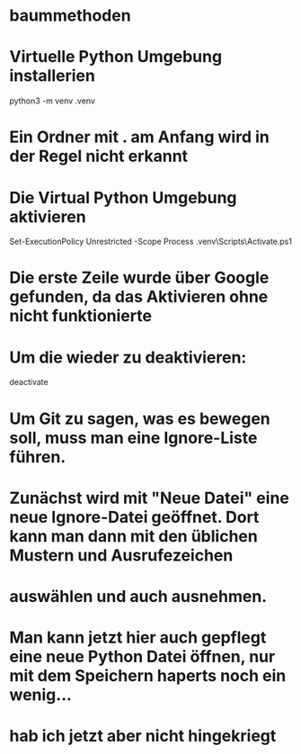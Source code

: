 # baummethoden

# Virtuelle Python Umgebung installerien
python3 -m venv .venv 
# Ein Ordner mit . am Anfang wird in der Regel nicht erkannt
# Die Virtual Python Umgebung aktivieren
Set-ExecutionPolicy Unrestricted -Scope Process
.venv\Scripts\Activate.ps1  
# Die erste Zeile wurde über Google gefunden, da das Aktivieren ohne nicht funktionierte

# Um die wieder zu deaktivieren:
deactivate

# Um Git zu sagen, was es bewegen soll, muss man eine Ignore-Liste führen.
# Zunächst wird mit "Neue Datei" eine neue Ignore-Datei geöffnet. Dort kann man dann mit den üblichen Mustern und Ausrufezeichen
# auswählen und auch ausnehmen.

# Man kann jetzt hier auch gepflegt eine neue Python Datei öffnen, nur mit dem Speichern haperts noch ein wenig...
# hab ich jetzt aber nicht hingekriegt